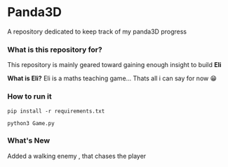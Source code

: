 # Panda3D 

A repository dedicated to keep track of my panda3D progress

### What is this repository for?
This repository is mainly geared toward gaining enough insight to build **Eli**

**What is Eli?**
Eli is a maths teaching game... 
Thats all i can say for now 😁

### How to run it 
``` pip install -r requirements.txt ```

``` python3 Game.py ```

### What's New
Added a walking enemy , that chases the player



